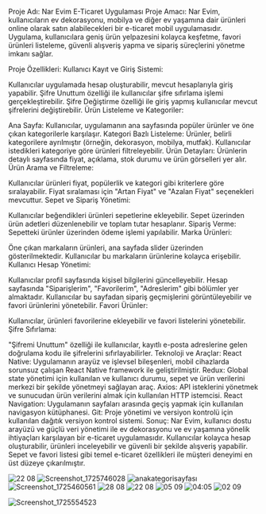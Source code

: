 Proje Adı: Nar Evim E-Ticaret Uygulaması
Proje Amacı:
Nar Evim, kullanıcıların ev dekorasyonu, mobilya ve diğer ev yaşamına dair ürünleri online olarak satın alabilecekleri bir e-ticaret mobil uygulamasıdır. Uygulama, kullanıcılara geniş ürün yelpazesini kolayca keşfetme, favori ürünleri listeleme, güvenli alışveriş yapma ve sipariş süreçlerini yönetme imkanı sağlar.

Proje Özellikleri:
Kullanıcı Kayıt ve Giriş Sistemi:

Kullanıcılar uygulamada hesap oluşturabilir, mevcut hesaplarıyla giriş yapabilir.
Şifre Unuttum özelliği ile kullanıcılar şifre sıfırlama işlemi gerçekleştirebilir.
Şifre Değiştirme özelliği ile giriş yapmış kullanıcılar mevcut şifrelerini değiştirebilir.
Ürün Listeleme ve Kategoriler:

Ana Sayfa: Kullanıcılar, uygulamanın ana sayfasında popüler ürünler ve öne çıkan kategorilerle karşılaşır.
Kategori Bazlı Listeleme: Ürünler, belirli kategorilere ayrılmıştır (örneğin, dekorasyon, mobilya, mutfak). Kullanıcılar istedikleri kategoriye göre ürünleri filtreleyebilir.
Ürün Detayları: Ürünlerin detaylı sayfasında fiyat, açıklama, stok durumu ve ürün görselleri yer alır.
Ürün Arama ve Filtreleme:

Kullanıcılar ürünleri fiyat, popülerlik ve kategori gibi kriterlere göre sıralayabilir.
Fiyat sıralaması için "Artan Fiyat" ve "Azalan Fiyat" seçenekleri mevcuttur.
Sepet ve Sipariş Yönetimi:

Kullanıcılar beğendikleri ürünleri sepetlerine ekleyebilir.
Sepet üzerinden ürün adetleri düzenlenebilir ve toplam tutar hesaplanır.
Sipariş Verme: Sepetteki ürünler üzerinden ödeme işlemi yapılabilir.
Marka Ürünleri:

Öne çıkan markaların ürünleri, ana sayfada slider üzerinden gösterilmektedir. Kullanıcılar bu markaların ürünlerine kolayca erişebilir.
Kullanıcı Hesap Yönetimi:

Kullanıcılar profil sayfasında kişisel bilgilerini güncelleyebilir.
Hesap sayfasında "Siparişlerim", "Favorilerim", "Adreslerim" gibi bölümler yer almaktadır.
Kullanıcılar bu sayfadan sipariş geçmişlerini görüntüleyebilir ve favori ürünlerini yönetebilir.
Favori Ürünler:

Kullanıcılar, ürünleri favorilerine ekleyebilir ve favori listelerini yönetebilir.
Şifre Sıfırlama:

"Şifremi Unuttum" özelliği ile kullanıcılar, kayıtlı e-posta adreslerine gelen doğrulama kodu ile şifrelerini sıfırlayabilirler.
Teknoloji ve Araçlar:
React Native: Uygulamanın arayüz ve işlevsel bileşenleri, mobil cihazlarda sorunsuz çalışan React Native framework ile geliştirilmiştir.
Redux: Global state yönetimi için kullanılan ve kullanıcı durumu, sepet ve ürün verilerini merkezi bir şekilde yönetmeyi sağlayan araç.
Axios: API isteklerini yönetmek ve sunucudan ürün verilerini almak için kullanılan HTTP istemcisi.
React Navigation: Uygulamanın sayfaları arasında geçiş yapmak için kullanılan navigasyon kütüphanesi.
Git: Proje yönetimi ve versiyon kontrolü için kullanılan dağıtık versiyon kontrol sistemi.
Sonuç:
Nar Evim, kullanıcı dostu arayüzü ve güçlü veri yönetimi ile ev dekorasyonu ve ev yaşamına yönelik ihtiyaçları karşılayan bir e-ticaret uygulamasıdır. Kullanıcılar kolayca hesap oluşturabilir, ürünleri inceleyebilir ve güvenli bir şekilde alışveriş yapabilir. Sepet ve favori listesi gibi temel e-ticaret özellikleri ile müşteri deneyimi en üst düzeye çıkarılmıştır.

![22 08](https://github.com/user-attachments/assets/872f08c1-2aa5-47d2-bb83-74df9b3e78eb)
![Screenshot_1725746028](https://github.com/user-attachments/assets/27cd2b92-3a85-4b9a-a045-9a993a1b42ff)
![anakategorisayfası](https://github.com/user-attachments/assets/abdf9c79-8215-4b06-85a7-4b11e118c61f)
![Screenshot_1725460561](https://github.com/user-attachments/assets/508f4d8e-34a9-4f5b-826d-9e1d6796b452)
![28 08](https://github.com/user-attachments/assets/693a2bff-cd07-4121-81d1-0dbfb64f14c2)
![22 08](https://github.com/user-attachments/assets/e234c878-31c0-4b8d-976c-8889ba6c8e40)
![05 09](https://github.com/user-attachments/assets/d48656e3-4fce-4858-8c4a-fe26e8319763)
![04:05](https://github.com/user-attachments/assets/e54ecb99-8a9c-41d0-a0c6-e98ffdf8c889)
![02 09](https://github.com/user-attachments/assets/0bfc1528-aa21-4601-9f56-7c7579a0ce98)

![Screenshot_1725554523](https://github.com/user-attachments/assets/9fac891d-99aa-4ff4-ae88-40e3a1cd0d9d)
